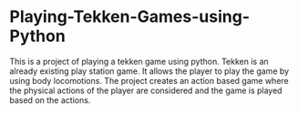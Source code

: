# Playing-Tekken-Games-using-Python
This is a project of playing a tekken game using python. Tekken is an already existing play station game. It allows the player to play the game by using body locomotions. The project creates an action based game where the physical actions of the player are considered and the game is played based on the actions.
